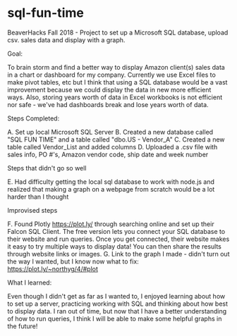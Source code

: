 # sql-fun-time
BeaverHacks Fall 2018 - Project to set up a Microsoft SQL database, upload csv. sales data and display with a graph.

Goal:

To brain storm and find a better way to display Amazon client(s) sales data in a chart or dashboard for my company. Currently we use Excel files to make pivot tables, etc but I think that using a SQL database would be a vast improvement because we could display the data in new more efficient ways. Also, storing years worth of data in Excel workbooks is not efficient nor safe - we've had dashboards break and lose years worth of data.

Steps Completed:

A. Set up local Microsoft SQL Server
B. Created a new database called "SQL FUN TIME" and a table called "dbo.US - Vendor_A"
C. Created a new table called Vendor_List and added columns
D. Uploaded a .csv file with sales info, PO #'s, Amazon vendor code, ship date and week number

Steps that didn't go so well

E. Had difficulty getting the local sql database to work with node.js and realized that making a graph on a webpage from scratch would be a lot harder than I thought

Improvised steps

F. Found Plotly https://plot.ly/ through searching online and set up their Falcon SQL Client. The free version lets you connect your SQL database to their website and run queries. Once you get connected, their website makes it easy to try multiple ways to display data! You can then share the results through website links or images.
G. Link to the graph I made - didn't turn out the way I wanted, but I know now what to fix: https://plot.ly/~northyg/4/#plot

What I learned:

Even though I didn't get as far as I wanted to, I enjoyed learning about how to set up a server, practicing working with SQL and thinking about how best to display data. I ran out of time, but now that I have a better understanding of how to run queries, I think I will be able to make some helpful graphs in the future!
